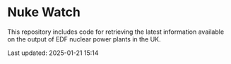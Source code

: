 # Nuke Watch

This repository includes code for retrieving the latest information available on the output of EDF nuclear power plants in the UK.

Last updated: 2025-01-21 15:14